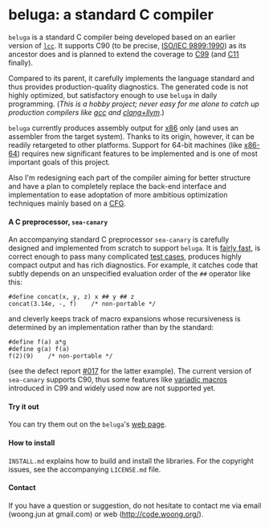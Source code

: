 beluga: a standard C compiler
=============================

`beluga` is a standard C compiler being developed based on an earlier version
of [`lcc`](https://github.com/drh/lcc). It supports C90 (to be precise,
[ISO/IEC 9899:1990](http://www.iso.org/iso/iso_catalogue/catalogue_tc/catalogue_detail.htm?csnumber=17782))
as its ancestor does and is planned to extend the coverage to
[C99](http://www.iso.org/iso/iso_catalogue/catalogue_tc/catalogue_detail.htm?csnumber=29237)
(and
[C11](http://www.iso.org/iso/home/store/catalogue_ics/catalogue_detail_ics.htm?csnumber=57853)
finally).

Compared to its parent, it carefully implements the language standard and thus
provides production-quality diagnostics. The generated code is not highly
optimized, but satisfactory enough to use `beluga` in daily programming. (_This
is a hobby project; never easy for me alone to catch up production compilers
like [gcc](https://gcc.gnu.org/) and [clang+llvm](http://clang.llvm.org/)_.)

`beluga` currently produces assembly output for
[x86](https://en.wikipedia.org/wiki/X86) only (and uses an assembler from the
target system). Thanks to its origin, however, it can be readily retargeted to
other platforms. Support for 64-bit machines (like
[x86-64](https://en.wikipedia.org/wiki/X86-64)) requires new significant
features to be implemented and is one of most important goals of this project.

Also I'm redesigning each part of the compiler aiming for better structure and
have a plan to completely replace the back-end interface and implementation to
ease adoptation of more ambitious optimization techniques mainly based on
a [CFG](https://en.wikipedia.org/wiki/Control_flow_graph).


#### A C preprocessor, `sea-canary`

An accompanying standard C preprocessor `sea-canary` is carefully designed and
implemented from scratch to support `beluga`. It is
[fairly fast](https://github.com/mycoboco/beluga/issues/4), is correct enough
to pass many complicated
[test cases](https://github.com/mycoboco/beluga/tree/master/tst/cpp), produces
highly compact output and has rich diagnostics. For example, it catches code
that subtly depends on an unspecified evaluation order of the `##` operator
like this:

    #define concat(x, y, z) x ## y ## z
    concat(3.14e, -, f)    /* non-portable */

and cleverly keeps track of macro expansions whose recursiveness is determined
by an implementation rather than by the standard:

    #define f(a) a*g
    #define g(a) f(a)
    f(2)(9)    /* non-portable */

(see the defect report
[#017](http://www.open-std.org/Jtc1/sc22/wg14/www/docs/dr_017.html) for the
latter example). The current version of `sea-canary` supports C90, thus some
features like [variadic macros](http://en.wikipedia.org/wiki/Variadic_macro)
introduced in C99 and widely used now are not supported yet.


#### Try it out

You can try them out on the `beluga`'s
[web page](http://code.woong.org/beluga).


#### How to install

`INSTALL.md` explains how to build and install the libraries. For the copyright
issues, see the accompanying `LICENSE.md` file.


#### Contact

If you have a question or suggestion, do not hesitate to contact me via email
(woong.jun at gmail.com) or web (http://code.woong.org/).
